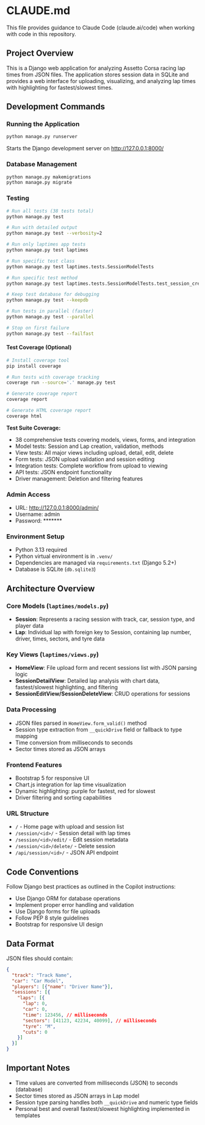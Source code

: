# CLAUDE.md

This file provides guidance to Claude Code (claude.ai/code) when working with code in this repository.

## Project Overview

This is a Django web application for analyzing Assetto Corsa racing lap times from JSON files. The application stores session data in SQLite and provides a web interface for uploading, visualizing, and analyzing lap times with highlighting for fastest/slowest times.

## Development Commands

### Running the Application
```bash
python manage.py runserver
```
Starts the Django development server on http://127.0.0.1:8000/

### Database Management
```bash
python manage.py makemigrations
python manage.py migrate
```

### Testing
```bash
# Run all tests (38 tests total)
python manage.py test

# Run with detailed output
python manage.py test --verbosity=2

# Run only laptimes app tests
python manage.py test laptimes

# Run specific test class
python manage.py test laptimes.tests.SessionModelTests

# Run specific test method
python manage.py test laptimes.tests.SessionModelTests.test_session_creation

# Keep test database for debugging
python manage.py test --keepdb

# Run tests in parallel (faster)
python manage.py test --parallel

# Stop on first failure
python manage.py test --failfast
```

#### Test Coverage (Optional)
```bash
# Install coverage tool
pip install coverage

# Run tests with coverage tracking
coverage run --source='.' manage.py test

# Generate coverage report
coverage report

# Generate HTML coverage report
coverage html
```

**Test Suite Coverage:**
- 38 comprehensive tests covering models, views, forms, and integration
- Model tests: Session and Lap creation, validation, methods
- View tests: All major views including upload, detail, edit, delete
- Form tests: JSON upload validation and session editing
- Integration tests: Complete workflow from upload to viewing
- API tests: JSON endpoint functionality
- Driver management: Deletion and filtering features

### Admin Access
- URL: http://127.0.0.1:8000/admin/
- Username: admin
- Password: *******

### Environment Setup
- Python 3.13 required
- Python virtual environment is in `.venv/`
- Dependencies are managed via `requirements.txt` (Django 5.2+)
- Database is SQLite (`db.sqlite3`)

## Architecture Overview

### Core Models (`laptimes/models.py`)
- **Session**: Represents a racing session with track, car, session type, and player data
- **Lap**: Individual lap with foreign key to Session, containing lap number, driver, times, sectors, and tyre data

### Key Views (`laptimes/views.py`)
- **HomeView**: File upload form and recent sessions list with JSON parsing logic
- **SessionDetailView**: Detailed lap analysis with chart data, fastest/slowest highlighting, and filtering
- **SessionEditView/SessionDeleteView**: CRUD operations for sessions

### Data Processing
- JSON files parsed in `HomeView.form_valid()` method
- Session type extraction from `__quickDrive` field or fallback to type mapping
- Time conversion from milliseconds to seconds
- Sector times stored as JSON arrays

### Frontend Features
- Bootstrap 5 for responsive UI
- Chart.js integration for lap time visualization
- Dynamic highlighting: purple for fastest, red for slowest
- Driver filtering and sorting capabilities

### URL Structure
- `/` - Home page with upload and session list
- `/session/<id>/` - Session detail with lap times
- `/session/<id>/edit/` - Edit session metadata
- `/session/<id>/delete/` - Delete session
- `/api/session/<id>/` - JSON API endpoint

## Code Conventions

Follow Django best practices as outlined in the Copilot instructions:
- Use Django ORM for database operations
- Implement proper error handling and validation
- Use Django forms for file uploads
- Follow PEP 8 style guidelines
- Bootstrap for responsive UI design

## Data Format

JSON files should contain:
```json
{
  "track": "Track Name",
  "car": "Car Model", 
  "players": [{"name": "Driver Name"}],
  "sessions": [{
    "laps": [{
      "lap": 0,
      "car": 0,
      "time": 123456, // milliseconds
      "sectors": [41123, 42234, 40099], // milliseconds
      "tyre": "M",
      "cuts": 0
    }]
  }]
}
```

## Important Notes

- Time values are converted from milliseconds (JSON) to seconds (database)
- Sector times stored as JSON arrays in Lap model
- Session type parsing handles both `__quickDrive` and numeric type fields
- Personal best and overall fastest/slowest highlighting implemented in templates